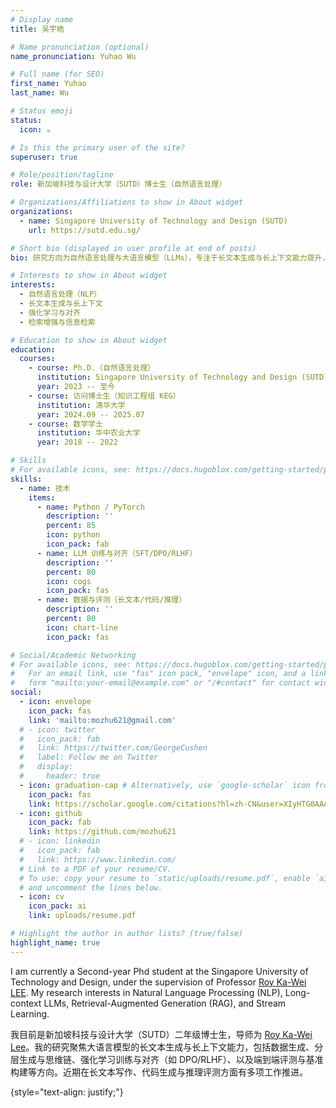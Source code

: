 ```yaml
---
# Display name
title: 吴宇皓

# Name pronunciation (optional)
name_pronunciation: Yuhao Wu

# Full name (for SEO)
first_name: Yuhao
last_name: Wu

# Status emoji
status:
  icon: ☕️

# Is this the primary user of the site?
superuser: true

# Role/position/tagline
role: 新加坡科技与设计大学（SUTD）博士生（自然语言处理）

# Organizations/Affiliations to show in About widget
organizations:
  - name: Singapore University of Technology and Design (SUTD)
    url: https://sutd.edu.sg/

# Short bio (displayed in user profile at end of posts)
bio: 研究方向为自然语言处理与大语言模型（LLMs），专注于长文本生成与长上下文能力提升，涵盖数据生成、强化学习训练与评测体系构建等。

# Interests to show in About widget
interests:
  - 自然语言处理（NLP）
  - 长文本生成与长上下文
  - 强化学习与对齐
  - 检索增强与信息检索

# Education to show in About widget
education:
  courses:
    - course: Ph.D.（自然语言处理）
      institution: Singapore University of Technology and Design (SUTD)
      year: 2023 -- 至今
    - course: 访问博士生（知识工程组 KEG）
      institution: 清华大学
      year: 2024.09 -- 2025.07
    - course: 数学学士
      institution: 华中农业大学
      year: 2018 -- 2022

# Skills
# For available icons, see: https://docs.hugoblox.com/getting-started/page-builder/#icons
skills:
  - name: 技术
    items:
      - name: Python / PyTorch
        description: ''
        percent: 85
        icon: python
        icon_pack: fab
      - name: LLM 训练与对齐（SFT/DPO/RLHF）
        description: ''
        percent: 80
        icon: cogs
        icon_pack: fas
      - name: 数据与评测（长文本/代码/推理）
        description: ''
        percent: 80
        icon: chart-line
        icon_pack: fas

# Social/Academic Networking
# For available icons, see: https://docs.hugoblox.com/getting-started/page-builder/#icons
#   For an email link, use "fas" icon pack, "envelope" icon, and a link in the
#   form "mailto:your-email@example.com" or "/#contact" for contact widget.
social:
  - icon: envelope
    icon_pack: fas
    link: 'mailto:mozhu621@gmail.com'
  # - icon: twitter
  #   icon_pack: fab
  #   link: https://twitter.com/GeorgeCushen
  #   label: Follow me on Twitter
  #   display:
  #     header: true
  - icon: graduation-cap # Alternatively, use `google-scholar` icon from `ai` icon pack
    icon_pack: fas
    link: https://scholar.google.com/citations?hl=zh-CN&user=XIyHTG0AAAAJ
  - icon: github
    icon_pack: fab
    link: https://github.com/mozhu621
  # - icon: linkedin
  #   icon_pack: fab
  #   link: https://www.linkedin.com/
  # Link to a PDF of your resume/CV.
  # To use: copy your resume to `static/uploads/resume.pdf`, enable `ai` icons in `params.yaml`,
  # and uncomment the lines below.
  - icon: cv
    icon_pack: ai
    link: uploads/resume.pdf

# Highlight the author in author lists? (true/false)
highlight_name: true
---
```





I am currently a Second-year Phd student at the Singapore University of Technology and Design, under the supervision of Professor  [Roy Ka-Wei LEE](https://info.roylee.sg/). My research interests in Natural Language Processing (NLP), Long-context LLMs, Retrieval-Augmented Generation (RAG), and Stream Learning. 

我目前是新加坡科技与设计大学（SUTD）二年级博士生，导师为 [Roy Ka-Wei Lee](https://info.roylee.sg/)。我的研究聚焦大语言模型的长文本生成与长上下文能力，包括数据生成、分层生成与思维链、强化学习训练与对齐（如 DPO/RLHF）、以及端到端评测与基准构建等方向。近期在长文本写作、代码生成与推理评测方面有多项工作推进。

{style="text-align: justify;"}
